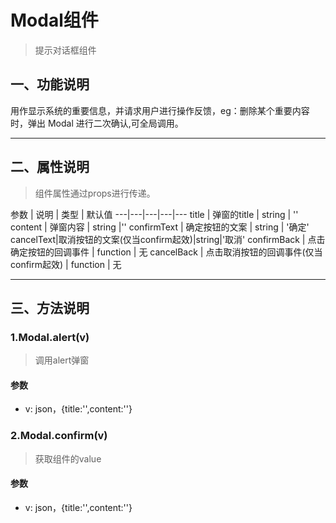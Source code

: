 # Modal组件
> 提示对话框组件

## 一、功能说明
用作显示系统的重要信息，并请求用户进行操作反馈，eg：删除某个重要内容时，弹出 Modal 进行二次确认,可全局调用。


---

## 二、属性说明
> 组件属性通过props进行传递。

参数 | 说明 | 类型 | 默认值
---|---|---|---|---
title | 弹窗的title | string | ''
content | 弹窗内容	 | string |''
confirmText | 确定按钮的文案 | string | '确定'
cancelText|取消按钮的文案(仅当confirm起效)|string|'取消'
confirmBack | 点击确定按钮的回调事件 | function | 无
cancelBack | 点击取消按钮的回调事件(仅当confirm起效) | function | 无


---

## 三、方法说明
### 1.Modal.alert(v)
> 调用alert弹窗

#### 参数
- v: json，{title:'',content:''}


### 2.Modal.confirm(v)
> 获取组件的value

#### 参数
- v: json，{title:'',content:''}



